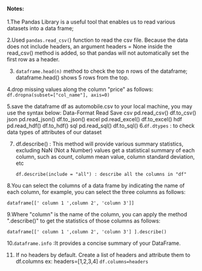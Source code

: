 #### Notes:

1.The Pandas Library is a useful tool that enables us to read various datasets into a data frame;

2.Used `pandas.read_csv(`) function to read the csv file. 
Because the data does not include headers, an argument headers = None inside the read_csv() method is added, so that pandas will not automatically set the first row as a header.

3. `dataframe.head(n)` method to check the top n rows of the dataframe; dataframe.head() shows 5 rows from the top.

4.drop missing values along the column "price" as follows:
  `df.dropna(subset=["col_name"], axis=0)`
  
5.save the dataframe df as automobile.csv to your local machine, you may use the syntax below:
            Data-Format	  Read	        Save
            csv	      pd.read_csv()	  df.to_csv()
            json	    pd.read_json()	df.to_json()
            excel	    pd.read_excel()	df.to_excel()
            hdf	      pd.read_hdf()	  df.to_hdf()
            sql	      pd.read_sql()	  df.to_sql()
6.`df.dtypes` : to check data types of attributes of our dataset

7. df.describe() :
This method will provide various summary statistics, excluding NaN (Not a Number) values
get a statistical summary of each column, such as count, column mean value, column standard deviation, etc

   `df.describe(include = "all") : describe all the columns in "df"`
  
  
8.You can select the columns of a data frame by indicating the name of each column, for example, you can select the three columns as follows:

   `dataframe[[' column 1 ',column 2', 'column 3']]`

9.Where "column" is the name of the column, you can apply the method ".describe()" to get the statistics of those columns as follows:

`dataframe[[' column 1 ',column 2', 'column 3'] ].describe()`

10.`dataframe.info` :It provides a concise summary of your DataFrame.

11. If no headers by default. Create a list of headers and attribute them to df.columns
      ex: headers=[1,2,3,4]
          `df.columns=headers`
